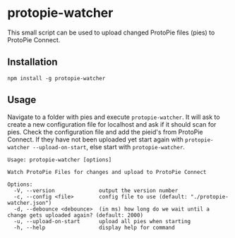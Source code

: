 # protopie-watcher

This small script can be used to upload changed ProtoPie files (pies) to ProtoPie Connect.

## Installation

`npm install -g protopie-watcher`

## Usage

Navigate to a folder with pies and execute `protopie-watcher`. It will ask to create a new configuration file for localhost and ask if it should scan for pies. Check the configuration file and add the pieid's from ProtoPie Connect. If they have not been uploaded yet start again with `protopie-watcher --upload-on-start`, else start with `protopie-watcher`.

```
Usage: protopie-watcher [options]

Watch ProtoPie Files for changes and upload to ProtoPie Connect

Options:
  -V, --version              output the version number
  -c, --config <file>        config file to use (default: "./protopie-watcher.json")
  -d, --debounce <debounce>  (in ms) how long do we wait until a change gets uploaded again? (default: 2000)
  -u, --upload-on-start      upload all pies when starting
  -h, --help                 display help for command
```
